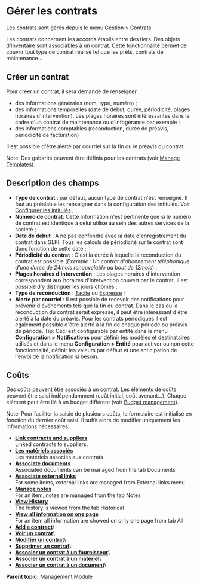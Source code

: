 Gérer les contrats
==================

Les contrats sont gérés depuis le menu Gestion \> Contrats

Les contrats concernent les accords établis entre des tiers. Des objets
d'inventaire sont associables à un contrat. Cette fonctionnalité permet
de couvrir tout type de contrat réalisé tel que les prêts, contrats de
maintenance...

Créer un contrat
----------------

Pour créer un contrat, il sera demandé de renseigner :

-   des informations générales (nom, type, numéro) ;
-   des informations temporelles (date de début, durée, périodicité,
    plages horaires d'intervention). Les plages horaires sont
    intéressantes dans le cadre d'un contrat de maintenance ou
    d'infogérance par exemple ;
-   des informations comptables (reconduction, durée de préavis,
    périodicité de facturation)

Il est possible d'être alerté par courriel sur la fin ou le préavis du
contrat.

Note: Des gabarits peuvent être définis pour les contrats (voir [Manage
Templates](template.html "Manage templates in GLPI")).

Description des champs
----------------------

-   **Type de contrat** : par défaut, aucun type de contrat n'est
    renseigné. Il faut au préalable les renseigner dans la configuration
    des intitulés. Voir [Configurer les
    intitulés](config_dropdown.html "Les intitulés se configurent depuis le menu Configuration > Intitulés")
    ;
-   **Numéro de contrat**: Cette information n'est pertinente que si le
    numéro de contrat est identique à celui utilisé au sein des autres
    services de la société ;
-   **Date de début** : À ne pas confondre avec la date d'enregistrement
    du contrat dans GLPI. Tous les calculs de périodicité sur le contrat
    sont donc fonction de cette date ;
-   **Périodicité du contrat** : C'est la durée à laquelle la
    reconduction du contrat est possible (*Exemple : Un contrat
    d'abonnement téléphonique d'une durée de 24mois renouvelable au bout
    de 12mois*) ;
-   **Plages horaires d'intervention** : Les plages horaires
    d'intervention correspondent aux horaires d'intervention couvert par
    le contrat. Il est possible d'y distinguer les jours chômés ;
-   **Type de reconduction** : [Tacite](glossary/evergreen.dita) ou
    [Expresse](glossary/specific_renewal.dita) ;
-   **Alerte par courriel** : Il est possible de recevoir des
    notifications pour prévenir d'événements tels que la fin du contrat.
    Dans le cas ou la reconduction du contrat serait expresse, il peut
    être intéressant d'être alerté à la date du préavis. Pour les
    contrats périodiques il est également possible d'être alerté à la
    fin de chaque période ou préavis de période.
    Tip: Ceci est configurable par entité dans le menu **Configuration
    \> Notifications** pour définir les modèles et destinataires
    utilisés et dans le menu **Configuration \> Entité** pour activer ou
    non cette fonctionnalité, définir les valeurs par défaut et une
    anticipation de l'envoi de la notification si besoin.

Coûts
-----

Des coûts peuvent être associés à un contrat. Les éléments de coûts
peuvent être saisi indépendamment (coût initial, coût avenant...).
Chaque élément peut être lié à un budget différent (voir [Budget
management](management_budget.html "Budgets are managed via menu Management > Budgets")).

Note: Pour faciliter la saisie de plusieurs coûts, le formulaire est
initialisé en fonction du dernier coût saisi. Il suffit alors de
modifier uniquement les informations nécessaires.

-   **[Link contracts and
    suppliers](../glpi/management_supplier_contract.html)**\
     Linked contracts to suppliers.
-   **[Les matériels
    associés](../glpi/management_contract_hardware.html)**\
     Les matériels associés aux contrats
-   **[Associate documents](../glpi/inventory_document.html)**\
     Associated documents can be managed from the tab Documents
-   **[Associate external links](../glpi/inventory_link.html)**\
     For some items, external links are managed from External links menu
-   **[Manage notes](../glpi/notes.html)**\
     For an item, notes are managed from the tab Notes
-   **[View History](../glpi/inventory_log.html)**\
     The history is viewed from the tab Historical
-   **[View all information on one page](../glpi/inventory_all.html)**\
     For an item all information are showed on only one page from tab
    All
-   **[Add a contract](../glpi/management_contract_t_create.html)**\
-   **[Voir un contrat](../glpi/management_contract_t_read.html)**\
-   **[Modifier un
    contrat](../glpi/management_contract_t_update.html)**\
-   **[Supprimer un
    contrat](../glpi/management_contract_t_delete.html)**\
-   **[Associer un contrat à un
    fournisseur](../glpi/management_contract_t_linktosupplier.html)**\
-   **[Associer un contrat à un
    matériel](../glpi/management_contract_t_linktoitem.html)**\
-   **[Associer un contrat à un
    document](../glpi/management_contract_t_linktodocument.html)**\

**Parent topic:** [Management
Module](../glpi/management.html "The Management module allows users to manage contacts, suppliers, budgets, and contracts and documents")
